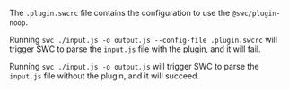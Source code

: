 The `.plugin.swcrc` file contains the configuration to use the `@swc/plugin-noop`.

Running `swc ./input.js -o output.js --config-file .plugin.swcrc` will trigger SWC to parse the `input.js` file with the plugin, and it will fail.

Running `swc ./input.js -o output.js` will trigger SWC to parse the `input.js` file without the plugin, and it will succeed.
